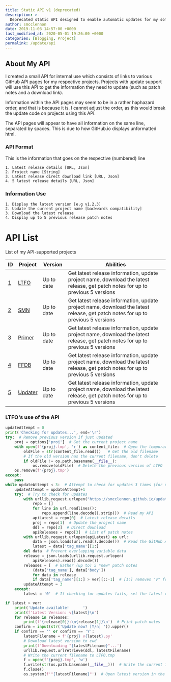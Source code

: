 ```yaml
---
title: Static API v1 (deprecated)
description: >-
  Deprecated static API designed to enable automatic updates for my software projects.
author: smcclennon
date: 2019-11-03 14:57:00 +0000
last_modified_at: 2020-05-01 19:26:00 +0000
categories: [Blogging, Project]
permalink: /update/api
---
```


## About My API

I created a small API for internal use which consists of links to various GitHub API pages for my respective projects. Projects with update support will use this API to get the information they need to update (such as patch notes and a download link).

Information within the API pages may seem to be in a rather haphazard order, and that is because it is. I cannot adjust the order, as this would break the update code on projects using this API.

The API pages will appear to have all information on the same line, separated by spaces. This is due to how GitHub.io displays unformatted html.

### API Format

This is the information that goes on the respective (numbered) line

```
1. Latest release details [URL, Json]
2. Project name [String]
3. Latest release direct download link [URL, Json]
4. 5 latest release details [URL, Json]
```

### Information Use

```
1. Display the latest version [e.g v1.2.3]
2. Update the current project name [backwards compatibility]
3. Download the latest release
4. Display up to 5 previous release patch notes
```

# API List

List of my API-supported projects

| ID  | Project | Version | Abilities |
| --- | --- | --- | --- |
| [1](/update/api/1) | [LTFO](https://github.com/smcclennon/LTFO) | Up to date | Get latest release information, update project name, download the latest release, get patch notes for up to previous 5 versions |
| [2](/update/api/2) | [SMN](https://github.com/smcclennon/SMN) | Up to date | Get latest release information, update project name, download the latest release, get patch notes for up to previous 5 versions |
| [3](/update/api/3) | [Primer](https://github.com/smcclennon/Primer) | Up to date | Get latest release information, update project name, download the latest release, get patch notes for up to previous 5 versions |
| [4](/update/api/4) | [FFDB](https://github.com/smcclennon/FFDB) | Up to date | Get latest release information, update project name, download the latest release, get patch notes for up to previous 5 versions |
| [5](/update/api/5) | [Updater](https://github.com/smcclennon/Updater) | Up to date | Get latest release information, update project name, download the latest release, get patch notes for up to previous 5 versions |

### LTFO's use of the API

```python
updateAttempt = 0
print('Checking for updates...', end='\r')
try:  # Remove previous version if just updated
    proj = options['proj']  # Get the current project name
    with open(f'{proj}.tmp', 'r') as content_file:  # Open the temporary file
        oldFile = str(content_file.read())   # Get the old filename
        # If the old version has the current filename, don't delete
        if oldFile != os.path.basename(__file__):
            os.remove(oldFile)  # Delete the previous version of LTFO
    os.remove(f'{proj}.tmp')
except:
    pass
while updateAttempt < 3:  # Attempt to check for updates 3 times (for unstable connections)
    updateAttempt = updateAttempt+1
    try:  # Try to check for updates
        with urllib.request.urlopen("https://smcclennon.github.io/update/api/1") as url:
            repo = []
            for line in url.readlines():
                repo.append(line.decode().strip())  # Read my API
            apiLatest = repo[0]  # Latest release details
            proj = repo[1]  # Update the project name
            ddl = repo[2]  # Direct download
            apiReleases = repo[3]  # List of patch notes
        with urllib.request.urlopen(apiLatest) as url:
            data = json.loads(url.read().decode())  # Read the GitHub API
            latest = data['tag_name'][1:]
        del data  # Prevent overlapping variable data
        release = json.loads(urllib.request.urlopen(
            apiReleases).read().decode())
        releases = [  # Gather (up to) 5 *new* patch notes
            (data['tag_name'], data['body'])
            for data in release
            if data['tag_name'][1:] > ver][::-1]  # [1:] removes "v" from "v1.2.3"
        updateAttempt = 3
    except:
        latest = '0'  # If checking for updates fails, set the latest version to 0

if latest > ver:
    print('Update available!      ')
    print(f'Latest Version: v{latest}\n')
    for release in releases:
        print(f'{release[0]}:\n{release[1]}\n')  # Print patch notes
    confirm = input(str('Update now? [Y/n] ')).upper()
    if confirm == '' or confirm == 'Y':
        latestFilename = f'{proj} v{latest}.py'
        # Download latest version to cwd
        print(f'Downloading "{latestFilename}"...')
        urllib.request.urlretrieve(ddl, latestFilename)
        # Write the current filename to LTFO.tmp
        f = open(f'{proj}.tmp', 'w')
        f.write(str(os.path.basename(__file__)))  # Write the current file name to a temporary file
        f.close()
        os.system(f'"{latestFilename}"')  # Open latest version in the current console window
```